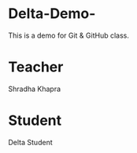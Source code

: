 # Delta-Demo-
This is a demo for Git &amp; GitHub class.

# Teacher
Shradha Khapra
# Student
Delta Student
